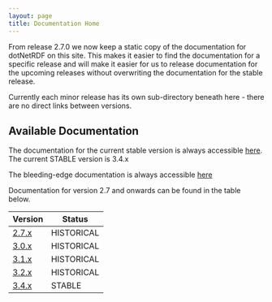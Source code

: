 ```yaml
---
layout: page
title: Documentation Home
---
```


From release 2.7.0 we now keep a static copy of the documentation for dotNetRDF on this site. This makes it easier
to find the documentation for a specific release and will make it easier for us to release documentation for
the upcoming releases without overwriting the documentation for the stable release.

Currently each minor release has its own sub-directory beneath here - there are no direct links between versions.

## Available Documentation

The documentation for the current stable version is always accessible [here](stable/index.html).
The current STABLE version is 3.4.x

The bleeding-edge documentation is always accessible [here](latest/index.html)

Documentation for version 2.7 and onwards can be found in the table below.


| Version                     | Status             | 
|-----------------------------|--------------------|
| [2.7.x](2.7.x/index.html)   | HISTORICAL         | 
| [3.0.x](3.0.x/index.html)   | HISTORICAL         |
| [3.1.x](3.1.x/index.html)   | HISTORICAL         |
| [3.2.x](3.2.x/index.html)   | HISTORICAL         |
| [3.4.x](3.4.x/index.html)   | STABLE             |
